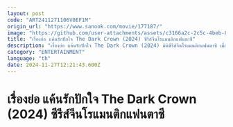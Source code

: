 ```yaml
---
layout: post
code: "ART2411271106V0EF1M"
origin_url: "https://www.sanook.com/movie/177187/"
image: "https://github.com/user-attachments/assets/c3166a2c-2c5c-4beb-8107-fc71be14a273"
title: "เรื่องย่อ แค้นรักปักใจ The Dark Crown (2024) ซีรีส์จีนโรแมนติกแฟนตาซี"
description: "เรื่องย่อ แค้นรักปักใจ The Dark Crown (2024) มินิซีรีส์จีนโรแมนติกแฟนตาซี เมื่ออวี๋ลั่วถูกคนใกล้ตัวทำร้ายจนเสียชีวิต หลังจากที่เกิดใหม่อีกครั้งตั้งใจที่จะเอาชีวิตของเธอคืนมากลับมา นำแสดงโดย หลินเสี่ยวไจ๋ และ เฉินจวิ้นอวี่ ดูได้แล้วทาง WeTV"
category: "ENTERTAINMENT"
language: "th"
date: 2024-11-27T12:21:43.600Z
---
```


# เรื่องย่อ แค้นรักปักใจ The Dark Crown (2024) ซีรีส์จีนโรแมนติกแฟนตาซี